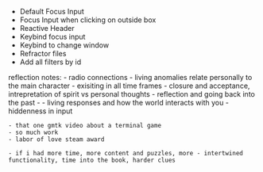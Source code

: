 - Default Focus Input
- Focus Input when clicking on outside box
- Reactive Header
- Keybind focus input
- Keybind to change window
- Refractor files
- Add all filters by id

reflection notes:
    - radio connections
    - living anomalies relate personally to the main character
    - exisiting in all time frames
    - closure and acceptance, intrepretation of spirit vs personal thoughts
    - reflection and going back into the past
    - 
    - living responses and how the world interacts with you
    - hiddenness in input

    - that one gmtk video about a terminal game
    - so much work
    - labor of love steam award

    - if i had more time, more content and puzzles, more - intertwined functionality, time into the book, harder clues